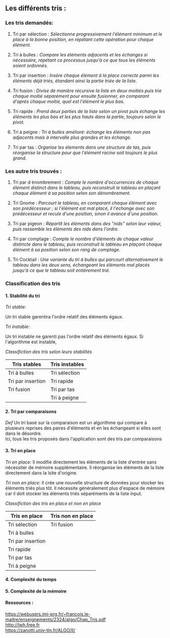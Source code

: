 ## Les différents tris :

### Les tris demandés: 

1. Tri par sélection : 
    *Sélectionne progressivement l'élément minimum et le place à la bonne position, en répétant cette opération pour chaque élément.*

2. Tri à bulles :
    *Compare les éléments adjacents et les échanges si nécessaire, répétant ce processus jusqu'à ce que tous les éléments soient ordonnés.*

3. Tri par insertion :
    *Insère chaque élément à la place correcte parmi les éléments déjà triés, étandant ainsi la partie triée de la liste.*

4. Tri fusion :
    *Divise de manière récursive la liste en deux moitiés  puis trie chaque moitié séparément pour ensuite fusionner, en comparant d'après chaque moitié, quel est l'élément le plus bas.*

5. Tri rapide :
    *Prend deux parties de la liste selon un pivot puis échange les éléments les plus bas et les plus hauts dans la partie, toujours selon le pivot.*

6. Tri à peigne :
    *Tri à bulles amélioré: échange les éléments non pas adjacents mais à intervalle plus grandes et les échange.*

7. Tri par tas :
    *Organise les élements dans une structure de tas, puis réorganise la structure pour que l'élément racine soit toujours le plus grand.*

### Les autre tris trouvés :

1. Tri par d ́enombrement :
    *Compte le nombre d'occurrences de chaque élément distinct dans le tableau, puis reconstruit le tableau en plaçant chaque élément à sa position selon son dénombrement.*

2. Tri Gnome :
    *Parcourt le tableau, en comparant chaque élément avec son prédécesseur ; si l'élément est mal placé, il l'échange avec son prédécesseur et recule d'une position, sinon il avance d'une position.*

3. Tri par pigeon :
    *Répartit les éléments dans des "nids" selon leur valeur, puis rassemble les éléments des nids dans l'ordre.*

4. Tri par comptage :
    *Compte le nombre d'éléments de chaque valeur distincte dans le tableau, puis reconstruit le tableau en plaçant chaque élément à sa position selon son rang de comptage.*

5. Tri Cocktail :
    *Une variante du tri à bulles qui parcourt alternativement le tableau dans les deux sens, échangeant les éléments mal placés jusqu'à ce que le tableau soit entièrement trié.*

### Classification des tris 
#### 1. Stabilité du tri 

*Tri stable:*

Un tri stable garentira l'ordre relatif des éléments égaux. 

*Tri instable:*

Un tri instable ne garenti pas l'ordre relatif des éléments égaux. 
Si l'algorithme est instable, 

*Classifiction des tris selon leurs stabilités* 

| Tris stables | Tris instables | 
| --------- | --------- | 
| Tri à bulles | Tri sélection |
| Tri par insertion | Tri rapide |
| Tri fusion | Tri par tas|
|  | Tri à peigne |

#### 2. Tri par comparaisons

*Def*
Un tri basé sur la comparaison est un algorithme qui compare à plusieurs reprises des paires d'éléments et en les échangeant si elles sont dans le désordre.  
Ici, tous les tris proposés dans l'application sont des tris par comparaisons

#### 3. Tri en place
*Tri en place:*
Il modifie directement les éléments de la liste d'entrée sans nécessiter de mémoire supplémentaire. Il réorganise les éléments de la liste directement dans la lsite d'origine.

*Tri non en place:*
Il crée une nouvelle structure de données pour stocker les éléments triés plus tôt. 
Il nécessite généralement plus d'espace de mémoire car il doit stocker les éléments triés séparéments de la liste input. 

*Classifiction des tris en place et non en place* 

| Tris en place | Tris non en place | 
| --------- | --------- | 
| Tri sélection | Tri fusion |
| Tri à bulles |  |
| Tri par insertion |  |
| Tri rapide |  |
| Tri par tas |  |
| Tri à peigne |  |

#### 4. Complexité du temps
  
    
     
  
  
  
  
  
  
    

#### 5. Complexité de la mémoire
  
  
  
  
  
  
  
  
  
  
  
  
  
  
  
  
  
  
  
  
  
  
  
  
  
  
  
  
  
  
  
  
  
  
  
  
  
  
  
  
#### Ressources :
  
https://webusers.imj-prg.fr/~francois.le-maitre/enseignements/2324/algo/Chap_Tris.pdf  
http://lwh.free.fr  
https://zanotti.univ-tln.fr/ALGO/II/  

